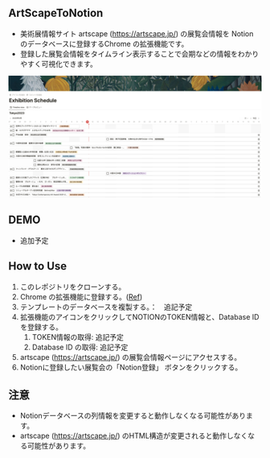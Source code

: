 ## ArtScapeToNotion
- 美術展情報サイト artscape (https://artscape.jp/) の展覧会情報を Notion のデータベースに登録するChrome の拡張機能です。
- 登録した展覧会情報をタイムライン表示することで会期などの情報をわかりやすく可視化できます。

![App image](images/notion_artscape.png)
## DEMO
- 追加予定

## How to Use
1. このレポジトリをクローンする。
1. Chrome の拡張機能に登録する。([Ref](https://support.google.com/chrome/a/answer/2714278?hl=ja))
1. テンプレートのデータベースを複製する。：　追記予定
1. 拡張機能のアイコンをクリックしてNOTIONのTOKEN情報と、Database ID を登録する。 
    1. TOKEN情報の取得: 追記予定
    1. Database ID の取得: 追記予定
1. artscape (https://artscape.jp/) の展覧会情報ページにアクセスする。
1. Notionに登録したい展覧会の「Notion登録」 ボタンをクリックする。

## 注意
- Notionデータベースの列情報を変更すると動作しなくなる可能性があります。
- artscape (https://artscape.jp/)  のHTML構造が変更されると動作しなくなる可能性があります。